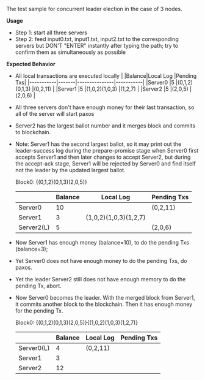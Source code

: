 The test sample for concurrent leader election in the case of 3 nodes.

**Usage**

* Step 1: start all three servers
* Step 2: feed input0.txt, input1.txt, input2.txt to the corresponding servers but DON'T "ENTER" instantly after typing the path; try to confirm them as simultaneously as possible

**Expected Behavior**

* All local transactions are executed locally
	|	        |Balance|Local Log		|Pending Txs|
	|-----------|-------|---------------|-----------|
	|Server0	|5		|(0,1,2)(0,1,3)	|(0,2,11)	|
	|Server1	|5		|(1,0,2)(1,0,3)	|(1,2,7)	|
	|Server2	|5		|(2,0,5)		|(2,0,6)	|

* All three servers don't have enough money for their last transaction, so all of the server will start paxos

* Server2 has the largest ballot number and it merges block and commits to blockchain.
* Note: Server1 has the second largest ballot, so it may print out the leader-success log during the prepare-promise stage when Server0 first accepts Server1 and then later changes to accept Server2, but during the accept-ack stage, Server1 will be rejected by Server0 and find itself not the leader by the updated largest ballot.

	Block0: {(0,1,2)(0,1,3)(2,0,5)}

	|        	|Balance|Local Log				|Pending Txs|
	|-----------|-------|-----------------------|-----------|
	|Server0	|10		|						|(0,2,11)	|
	|Server1	|3		|(1,0,2)(1,0,3)(1,2,7)	|			|
	|Server2(L)	|5		|						|(2,0,6)	|

* Now Server1 has enough money (balance=10), to do the pending Txs (balance=3);
* Yet Server0 does not have enough money to do the pending Txs, do paxos.
* Yet the leader Server2 still does not have enough memory to do the pending Tx, abort.

* Now Server0 becomes the leader. With the merged block from Server1, it commits another block to the blockchain. Then it has enough money for the pending Tx.

	Block0: {(0,1,2)(0,1,3)(2,0,5)}{(1,0,2)(1,0,3)(1,2,7)}

	|        	|Balance|Local Log				|Pending Txs|
	|-----------|-------|-----------------------|-----------|
	|Server0(L)	|4		|(0,2,11)				|			|
	|Server1	|3		|						|			|
	|Server2	|12		|						|			|
